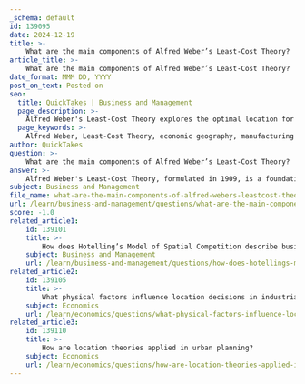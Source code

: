 ```yaml
---
_schema: default
id: 139095
date: 2024-12-19
title: >-
    What are the main components of Alfred Weber’s Least-Cost Theory?
article_title: >-
    What are the main components of Alfred Weber’s Least-Cost Theory?
date_format: MMM DD, YYYY
post_on_text: Posted on
seo:
  title: QuickTakes | Business and Management
  page_description: >-
    Alfred Weber's Least-Cost Theory explores the optimal location for manufacturing plants by minimizing transportation, labor, and agglomeration costs, impacting industrial location decisions.
  page_keywords: >-
    Alfred Weber, Least-Cost Theory, economic geography, manufacturing location, transportation costs, labor costs, agglomeration costs, industrial location decisions, locational triangle, production expenses, operational efficiency, profitability
author: QuickTakes
question: >-
    What are the main components of Alfred Weber’s Least-Cost Theory?
answer: >-
    Alfred Weber's Least-Cost Theory, formulated in 1909, is a foundational concept in economic geography that seeks to identify the optimal location for manufacturing plants by minimizing costs. The main components of this theory revolve around three critical categories of costs that influence industrial location decisions:\n\n1. **Transportation Costs**: Weber emphasized that the cost of transporting raw materials to the manufacturing site and finished products to the market is a primary factor in determining the location of an industry. The ideal location minimizes these transportation costs, which can significantly impact overall production expenses.\n\n2. **Labor Costs**: The availability and cost of labor are also crucial in Weber's model. Industries may choose locations where labor is less expensive or more skilled, depending on the nature of the production process. This consideration helps in maximizing profitability by reducing operational costs.\n\n3. **Agglomeration Costs**: Weber recognized the benefits of agglomeration, where industries cluster together to share resources, services, and infrastructure. While agglomeration can lead to reduced costs through shared services and increased efficiency, it can also lead to increased competition for resources, which must be balanced in the decision-making process.\n\nWeber's Least-Cost Theory is often illustrated using a locational triangle, which visually represents the relationship between these costs and the optimal location for industries. By focusing on minimizing transportation, labor, and agglomeration costs, businesses can strategically select sites that enhance their profitability and operational efficiency.
subject: Business and Management
file_name: what-are-the-main-components-of-alfred-webers-leastcost-theory.md
url: /learn/business-and-management/questions/what-are-the-main-components-of-alfred-webers-leastcost-theory
score: -1.0
related_article1:
    id: 139101
    title: >-
        How does Hotelling’s Model of Spatial Competition describe business location decisions?
    subject: Business and Management
    url: /learn/business-and-management/questions/how-does-hotellings-model-of-spatial-competition-describe-business-location-decisions
related_article2:
    id: 139105
    title: >-
        What physical factors influence location decisions in industrial location theories?
    subject: Economics
    url: /learn/economics/questions/what-physical-factors-influence-location-decisions-in-industrial-location-theories
related_article3:
    id: 139110
    title: >-
        How are location theories applied in urban planning?
    subject: Economics
    url: /learn/economics/questions/how-are-location-theories-applied-in-urban-planning
---
```


&nbsp;